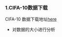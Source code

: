 ### 1.CIFA-10数据下载
CIFA-10 数据下载地址[here](https://www.cs.toronto.edu/~kriz/cifar-10-python.tar.gz, "python 版本")
* 对数据的大小进行分析